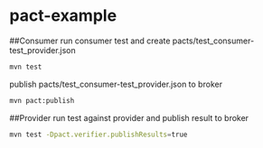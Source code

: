 # pact-example

##Consumer
run consumer test and create pacts/test_consumer-test_provider.json 
```bash 
mvn test
```
publish pacts/test_consumer-test_provider.json to broker
```bash
mvn pact:publish 
```
##Provider 
run test against provider and publish result to broker
```bash
mvn test -Dpact.verifier.publishResults=true
```